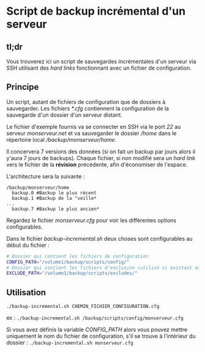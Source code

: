 # Script de backup incrémental d'un serveur

## tl;dr
Vous trouverez ici un script de sauvegardes incrémentales d'un serveur via SSH utilisant des *hard links* fonctionnant avec un fichier de configuration.

## Principe
Un script, autant de fichiers de configuration que de dossiers à sauvegarder.
Les fichiers *\*.cfg* contiennent la configuration de la sauvegarde d'un dossier d'un serveur distant.

Le fichier d'exemple fournis va se connecter en SSH via le port *22* au serveur *monserveur.net* et va sauvegarder le dossier */home* dans le répertoire local */backup/monserveur/home*.

Il concervera 7 versions des données (si on fait un backup par jours alors il y'aura 7 jours de backups). Chaque fichier, si non modifié sera un *hard link* vers le fichier de la **révision** précédente, afin d'économiser de l'espace.

L'architecture sera la suivante : 
```
/backup/monserveur/home
  backup.0 #Backup le plus récent
  backup.1 #Backup de la "veille*
...
  backup.7 #Backup le plus ancien*
```
Regardez le fichier *monserveur.cfg* pour voir les différentes options configurables.


Dans le fichier *backup-incremental.sh* deux choses sont configurables au début du fichier :

```bash
# Dossier qui contient les fichiers de configuration
CONFIG_PATH="/volume1/backup/scripts/config/"
# Dossier qui contient les fichiers d'exclusion (utilisé si existant avec --exclude-from=)
EXCLUDE_PATH="/volume1/backup/scripts/excludes/"
```

## Utilisation
`./backup-incremental.sh CHEMIN_FICHIER_CONFIGURATION.cfg`

ex : 
`./backup-incremental.sh /backup/scripts/config/monserveur.cfg`

Si vous avez définis la variable *CONFIG_PATH* alors vous pouvez mettre uniquement le nom du fichier de configuration, s'il se trouve à l'intérieur du dossier : 
`./backup-incremental.sh monserveur.cfg`

